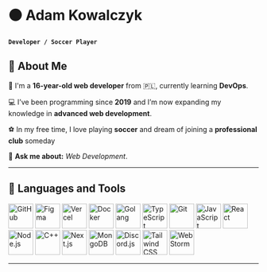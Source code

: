 # ⚫ Adam Kowalczyk

**`Developer / Soccer Player`**

## 💫 About Me  
👋 I'm a **16-year-old web developer** from 🇵🇱, currently learning **DevOps**.

💻 I’ve been programming since **2019** and I’m now expanding my knowledge in **advanced web development**.

⚽ In my free time, I love playing **soccer** and dream of joining a **professional club** someday

💬 **Ask me about:** *Web Development*.

---

## 🧰 Languages and Tools

<p align="left">
  <a href="https://github.com" target="_blank"><img src="https://skillicons.dev/icons?i=github&theme=dark" width="50" height="50" alt="GitHub" /></a>
  <a href="https://www.figma.com" target="_blank"><img src="https://skillicons.dev/icons?i=figma&theme=dark" width="50" height="50" alt="Figma" /></a>
  <a href="https://vercel.com" target="_blank"><img src="https://skillicons.dev/icons?i=vercel&theme=dark" width="50" height="50" alt="Vercel" /></a>
  <a href="https://www.docker.com" target="_blank"><img src="https://skillicons.dev/icons?i=docker&theme=dark" width="50" height="50" alt="Docker" /></a>
  <a href="https://go.dev" target="_blank"><img src="https://skillicons.dev/icons?i=go&theme=dark" width="50" height="50" alt="Golang" /></a>
  <a href="https://www.typescriptlang.org" target="_blank"><img src="https://skillicons.dev/icons?i=typescript&theme=dark" width="50" height="50" alt="TypeScript" /></a>
  <a href="https://git-scm.com" target="_blank"><img src="https://skillicons.dev/icons?i=git&theme=dark" width="50" height="50" alt="Git" /></a>
  <a href="https://developer.mozilla.org/en-US/docs/Web/JavaScript" target="_blank"><img src="https://skillicons.dev/icons?i=javascript&theme=dark" width="50" height="50" alt="JavaScript" /></a>
  <a href="https://reactjs.org" target="_blank"><img src="https://skillicons.dev/icons?i=react&theme=dark" width="50" height="50" alt="React" /></a>
  <a href="https://nodejs.org" target="_blank"><img src="https://skillicons.dev/icons?i=nodejs&theme=dark" width="50" height="50" alt="Node.js" /></a>
  <a href="https://isocpp.org" target="_blank"><img src="https://skillicons.dev/icons?i=cpp&theme=dark" width="50" height="50" alt="C++" /></a>
  <a href="https://nextjs.org" target="_blank"><img src="https://skillicons.dev/icons?i=nextjs&theme=dark" width="50" height="50" alt="Next.js" /></a>
  <a href="https://mongodb.com" target="_blank"><img src="https://skillicons.dev/icons?i=mongodb&theme=dark" width="50" height="50" alt="MongoDB" /></a>
  <a href="https://discord.js.org" target="_blank"><img src="https://skillicons.dev/icons?i=discordjs&theme=dark" width="50" height="50" alt="Discord.js" /></a>
  <a href="https://tailwindcss.com" target="_blank"><img src="https://skillicons.dev/icons?i=tailwindcss&theme=dark" width="50" height="50" alt="Tailwind CSS" /></a>
  <a href="https://www.jetbrains.com/webstorm/" target="_blank"><img src="https://skillicons.dev/icons?i=webstorm&theme=dark" width="50" height="50" alt="WebStorm" /></a>
</p>

---
